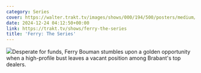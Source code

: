 ```yaml
---
category: Series
cover: https://walter.trakt.tv/images/shows/000/194/500/posters/medium/7ca57e8716.jpg
date: 2024-12-24 04:12:50+00:00
link: https://trakt.tv/shows/ferry-the-series
title: 'Ferry: The Series'
---
```


![](https://walter-r2.trakt.tv/images/shows/000/194/500/fanarts/thumb/cb9fd43b60.jpg)Desperate for funds, Ferry Bouman stumbles upon a golden opportunity when a high-profile bust leaves a vacant position among Brabant's top dealers.